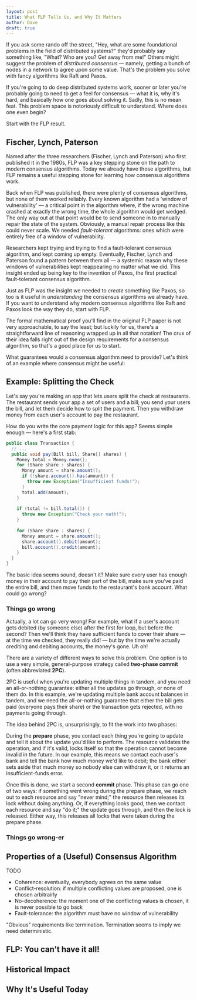```yaml
---
layout: post
title: What FLP Tells Us, and Why It Matters
author: Dave
draft: true
---
```


If you ask some rando off the street, "Hey, what are some foundational problems in the field of distributed systems?" they'd probably say something like, "What? Who are you? Get away from me!" Others might suggest the problem of *distributed consensus* &mdash; namely, getting a bunch of nodes in a network to agree upon some value. That's the problem you solve with fancy algorithms like Raft and Paxos.

If you're going to do deep distributed systems work, sooner or later you're probably going to need to get a feel for consensus &mdash; what it is, why it's hard, and basically how one goes about solving it. Sadly, this is no mean feat. This problem space is notoriously difficult to understand. Where does one even begin?

Start with the FLP result.

## Fischer, Lynch, Paterson

Named after the three researchers (Fischer, Lynch and Paterson) who first published it in the 1980s, FLP was a key stepping stone on the path to modern consensus algorithms. Today we already have those algorithms, but FLP remains a useful stepping stone for learning how consensus algorithms work.

Back when FLP was published, there were plenty of consensus algorithms, but none of them worked reliably. Every known algorithm had a 'window of vulnerability' &mdash; a critical point in the algorithm where, if the wrong machine crashed at exactly the wrong time, the whole algorithm would get wedged. The only way out at that point would be to send someone in to manually repair the state of the system. Obviously, a manual repair process like this could never scale. We needed *fault-tolerant* algorithms: ones which were entirely free of a window of vulnerability.

Researchers kept trying and trying to find a fault-tolerant consensus algorithm, and kept coming up empty. Eventually, Fischer, Lynch and Paterson found a pattern between them all &mdash; a systemic reason why these windows of vulnerabilities kept reappearing no matter what we did. This insight ended up being key to the invention of Paxos, the first practical fault-tolerant consensus algorithm.

Just as FLP was the insight we needed to *create* something like Paxos, so too is it useful in *understanding* the consensus algorithms we already have. If you want to understand why modern consensus algorithms like Raft and Paxos look the way they do, start with FLP.

The formal mathematical proof you'll find in the original FLP paper is not very approachable, to say the least; but luckily for us, there's a straightforward line of reasoning wrapped up in all that notation! The crux of their idea falls right out of the design requirements for a consensus algorithm, so that's a good place for us to start.

What guarantees would a consensus algorithm need to provide? Let's think of an example where consensus might be useful:

## Example: Splitting the Check

Let's say you're making an app that lets users split the check at restaurants. The restaurant sends your app a set of users and a bill; you send your users the bill, and let them decide how to split the payment. Then you withdraw money from each user's account to pay the restaurant.

How do you write the core payment logic for this app? Seems simple enough &mdash; here's a first stab:

```java
public class Transaction {
  // ...
  public void pay(Bill bill, Share[] shares) {
    Money total = Money.none();
    for (Share share : shares) {
      Money amount = share.amount();
      if (!share.account().has(amount)) {
        throw new Exception("Insufficient funds!");
      }
      total.add(amount);
    }
    
    if (total != bill.total()) {
      throw new Exception("Check your math!");
    }
    
    for (Share share : shares) {
      Money amount = share.amount();
      share.account().debit(amount);
      bill.account().credit(amount);
    }
  }
}
```

The basic idea seems sound, doesn't it? Make sure every user has enough money in their account to pay their part of the bill, make sure you've paid the entire bill, and then move funds to the restaurant's bank account. What could go wrong?

### Things go wrong

Actually, a lot can go very wrong! For example, what if a user's account gets debited (by someone else) after the first for loop, but before the second? Then we'll think they have sufficient funds to cover their share &mdash; at the time we checked, they really did! &mdash; but by the time we're actually crediting and debiting accounts, the money's gone. Uh oh!

There are a variety of different ways to solve this problem. One option is to use a very simple, general-purpose strategy called **two-phase commit** (often abbreviated **2PC**).

2PC is useful when you're updating multiple things in tandem, and you need an all-or-nothing guarantee: either all the updates go through, or none of them do. In this example, we're updating multiple bank account balances in tandem, and we need the all-or-nothing guarantee that either the bill gets paid (everyone pays their share) or the transaction gets rejected, with no payments going through.

The idea behind 2PC is, unsurprisingly, to fit the work into two phases:

During the **prepare** phase, you contact each thing you're going to update and tell it about the update you'd like to perform. The resource validates the operation, and if it's valid, locks itself so that the operation cannot become invalid in the future. In our example, this means we contact each user's bank and tell the bank how much money we'd like to debit; the bank either sets aside that much money so nobody else can withdraw it, or it returns an insufficient-funds error.

Once this is done, we start a second **commit** phase. This phase can go one of two ways: if something went wrong during the prepare phase, we reach out to each resource and say "never mind;" the resource then releases its lock without doing anything. Or, if everything looks good, then we contact each resource and say "do it;" the update goes through, and then the lock is released. Either way, this releases all locks that were taken during the prepare phase.

### Things go wrong-er







## Properties of a (Useful) Consensus Algorithm

TODO

* Coherence: eventually, everybody agrees on the same value
* Conflict-resolution: if multiple conflicting values are proposed, one is chosen arbitrairly
* No-decoherence: the moment one of the conflicting values is chosen, it is never possible to go back
* Fault-tolerance: the algorithm must have no window of vulnerability

"Obvious" requirements like termination. Termination seems to imply we need deterministic. 

## FLP: You can't have it all!



## Historical Impact



## Why It's Useful Today



